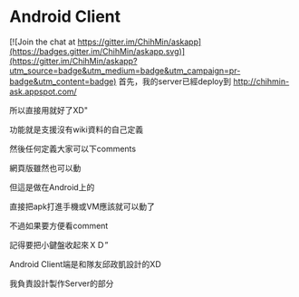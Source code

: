 # Android Client

[![Join the chat at https://gitter.im/ChihMin/askapp](https://badges.gitter.im/ChihMin/askapp.svg)](https://gitter.im/ChihMin/askapp?utm_source=badge&utm_medium=badge&utm_campaign=pr-badge&utm_content=badge)
首先，我的server已經deploy到 http://chihmin-ask.appspot.com/

所以直接用就好了XD"

功能就是支援沒有wiki資料的自己定義

然後任何定義大家可以下comments

網頁版雖然也可以動

但這是做在Android上的

直接把apk打進手機或VM應該就可以動了

不過如果要方便看comment

記得要把小鍵盤收起來ＸＤ”

Android Client端是和隊友邱政凱設計的XD

我負責設計製作Server的部分